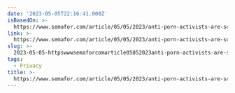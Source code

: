 ```yaml
---
date: '2023-05-05T22:16:41.000Z'
isBasedOn: >-
  https://www.semafor.com/article/05/05/2023/anti-porn-activists-are-scoring-big-wins-utah-pornhub-cherie-deville
link: >-
  https://www.semafor.com/article/05/05/2023/anti-porn-activists-are-scoring-big-wins-utah-pornhub-cherie-deville
slug: >-
  2023-05-05-httpswwwsemaforcomarticle05052023anti-porn-activists-are-scoring-big-wins-utah-pornhub-cherie-deville
tags:
  - Privacy
title: >-
  https://www.semafor.com/article/05/05/2023/anti-porn-activists-are-scoring-big-wins-utah-pornhub-cherie-deville
---
```


